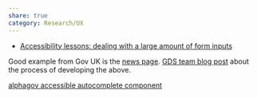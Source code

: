 ```yaml
---
share: true
category: Research/UX
---
```


- [Accessibility lessons: dealing with a large amount of form inputs](https://accessibility.blog.gov.uk/2019/04/08/accessibility-lessons-dealing-with-a-large-amount-of-form-inputs/)

Good example from Gov UK is the [news page](https://www.gov.uk/search/news-and-communications?order=updated-newest). [GDS team blog post](https://accessibility.blog.gov.uk/2019/04/08/accessibility-lessons-dealing-with-a-large-amount-of-form-inputs/) about the process of developing the above.

[alphagov accessible autocomplete component](https://github.com/alphagov/accessible-autocomplete)




